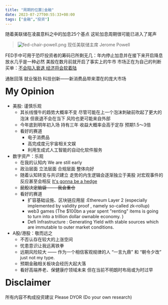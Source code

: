 ```yaml
---
title: "周期的位置|金融"
date: 2023-07-27T00:55:33+08:00
tags: ["金融","投资"]
---
```


随着美联储在凌晨意料之中的加息25个基点 这轮加息周期很可能已进入了尾声

>![fed-chair-powell.png](https://gcore.jsdelivr.net/gh/AlexLiu2022/resources/img/fed-chair-powell.png)
>现任美联储主席 Jerome Powell


FED手中可用于恐吓投资者的筹码已所剩无几：年内停止加息并在接下来开启降息放水几乎是一种必然 美股在数月前就开启了事实上的牛市 市场正在为自己的判断买单：<u>不会陷入衰退 经济将会软着陆</u>

 通胀回落 就业强劲 科技创新——新消费品带来潜在的庞大市场

# My Opinion

- 美股: 谨慎乐观
	-  其长线慢牛的趋势大概率不变 尽管可能在上一个泡沫刺破前吹起了更大的泡沫 但衰退不会在当下 风险也更可能来自外部
	- 今年底到明年初入场 持有三年 收益大概率会高于定存 预期1.5～3倍
	- 看好的赛道
		- 电子消费品
		- 高完成度元宇宙相关文娱
		- 利用生成式人工智能的自动化软件服务  
- 数字资产：乐观
	- 在我的认知内 We are still early
	- 政治层面 立法层面 合规层面 整体向好
	- 随着认知转变与共识建立 走势的内生逻辑会逐渐独立于美股 对宏观事件的反应甚至会相反 [It's gonna be a hedge](https://www.eating.work/useful/decentralized-future/)
	- <del>屁股决定脑袋 —— 我会重仓</del>
	- 看好的赛道
		- 扩容基础设施、区块链应用层 :Ethereum Layer 2 (especially implemented by validity proof , namely so-called zk-rollup)
		- web3 games (The $100bn a year spent "renting" items is going to turn into a trillion dollar ownable economy. )
		- Defi Infrastructure : Generating Yield with stable sources which are immutable to outer market conditions.
- A股/港股：敬而远之
	- 不否认存在较大的上涨空间
	- 忧患意识让我远离铁拳
	- 远期风险较大  —— 作为一个相信客观规律的人 “一言九鼎” 和 “朝令夕改” just not my type.
	- 预期金融相关板块会经历大起大落 
	- 看好高端养老、保健康疗领域未来 但在当前不明朗时布局或为时过早

# Disclaimer

所有内容不构成投资建议 Please DYOR (Do your own research)

<style>
.post-body {
    margin-top: 0 !important;
}

h1 {
  margin-top: 0 !important;
}
</style>